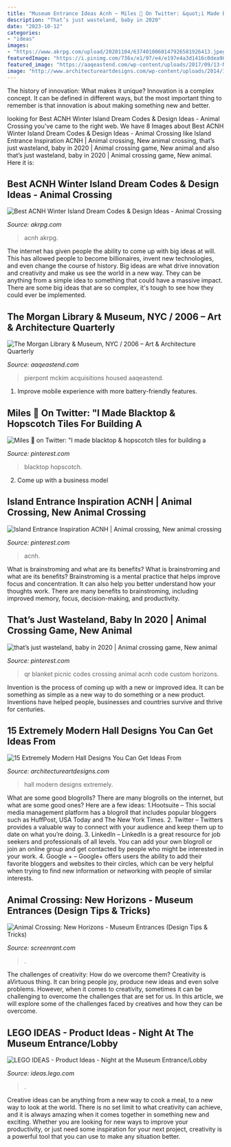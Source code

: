 ```yaml
---
title: "Museum Entrance Ideas Acnh ~ Miles 🍎 On Twitter: &quot;i Made Blacktop &amp; Hopscotch Tiles For Building A"
description: "That’s just wasteland, baby in 2020"
date: "2023-10-12"
categories:
- "ideas"
images:
- "https://www.akrpg.com/upload/20201104/6374010060147926581926413.jpeg"
featuredImage: "https://i.pinimg.com/736x/e1/97/e4/e197e4a3d1416c0dea902dd0220b3367.jpg"
featured_image: "https://aaqeastend.com/wp-content/uploads/2017/09/13-North-Room-31955-680x509.jpg"
image: "http://www.architectureartdesigns.com/wp-content/uploads/2014/12/15-Extremely-Modern-Hall-Designs-You-Can-Get-Ideas-From-8-630x840.jpg"
---
```



The history of innovation: What makes it unique?
Innovation is a complex concept. It can be defined in different ways, but the most important thing to remember is that innovation is about making something new and better.

	

		
looking for Best ACNH Winter Island Dream Codes &amp; Design Ideas - Animal Crossing you've came to the right web. We have 8 Images about Best ACNH Winter Island Dream Codes &amp; Design Ideas - Animal Crossing like Island Entrance Inspiration ACNH | Animal crossing, New animal crossing, that’s just wasteland, baby in 2020 | Animal crossing game, New animal and also that’s just wasteland, baby in 2020 | Animal crossing game, New animal. Here it is:
		
    
## Best ACNH Winter Island Dream Codes &amp; Design Ideas - Animal Crossing

<img loading=lazy src="https://www.akrpg.com/upload/20201104/6374010060147926581926413.jpeg" onerror="this.onerror=null;this.src='https://tse1.mm.bing.net/th?id=OIP.0_4pVRphrbFsOxlRVLhPMQHaEK&amp;pid=15.1';" alt="Best ACNH Winter Island Dream Codes &amp; Design Ideas - Animal Crossing">

_Source: akrpg.com_

>acnh akrpg. 

	

The internet has given people the ability to come up with big ideas at will. This has allowed people to become billionaires, invent new technologies, and even change the course of history. Big ideas are what drive innovation and creativity and make us see the world in a new way. They can be anything from a simple idea to something that could have a massive impact. There are some big ideas that are so complex, it's tough to see how they could ever be implemented.

    
## The Morgan Library &amp; Museum, NYC / 2006 – Art &amp; Architecture Quarterly

<img loading=lazy src="https://aaqeastend.com/wp-content/uploads/2017/09/13-North-Room-31955-680x509.jpg" onerror="this.onerror=null;this.src='https://tse2.mm.bing.net/th?id=OIP.K9_0NqU5VOaX8UtMAgBfKgHaFi&amp;pid=15.1';" alt="The Morgan Library &amp; Museum, NYC / 2006 – Art &amp; Architecture Quarterly">

_Source: aaqeastend.com_

>pierpont mckim acquisitions housed aaqeastend. 

	

1. Improve mobile experience with more battery-friendly features.

    
## Miles 🍎 On Twitter: &quot;I Made Blacktop &amp; Hopscotch Tiles For Building A

<img loading=lazy src="https://i.pinimg.com/736x/52/0e/83/520e837a811881876fa6ab3331b04d2d.jpg" onerror="this.onerror=null;this.src='https://tse2.mm.bing.net/th?id=OIP.SkQzMfM3reXD0Ot0VpP6EwHaEK&amp;pid=15.1';" alt="Miles 🍎 on Twitter: &quot;I made blacktop &amp; hopscotch tiles for building a">

_Source: pinterest.com_

>blacktop hopscotch. 

	

2. Come up with a business model

    
## Island Entrance Inspiration ACNH | Animal Crossing, New Animal Crossing

<img loading=lazy src="https://i.pinimg.com/736x/cc/eb/7f/cceb7f420428327d854b6b93b1597f20.jpg" onerror="this.onerror=null;this.src='https://tse2.mm.bing.net/th?id=OIP.KiZasz_m30EJg0-hi8hX8AHaEK&amp;pid=15.1';" alt="Island Entrance Inspiration ACNH | Animal crossing, New animal crossing">

_Source: pinterest.com_

>acnh. 

	

What is brainstroming and what are its benefits?
What is brainstroming and what are its benefits? Brainstroming is a mental practice that helps improve focus and concentration. It can also help you better understand how your thoughts work. There are many benefits to brainstroming, including improved memory, focus, decision-making, and productivity.

    
## That’s Just Wasteland, Baby In 2020 | Animal Crossing Game, New Animal

<img loading=lazy src="https://i.pinimg.com/736x/e1/97/e4/e197e4a3d1416c0dea902dd0220b3367.jpg" onerror="this.onerror=null;this.src='https://tse1.mm.bing.net/th?id=OIP.TqUMmGkKcbeJgFGuz9JglgHaEK&amp;pid=15.1';" alt="that’s just wasteland, baby in 2020 | Animal crossing game, New animal">

_Source: pinterest.com_

>qr blanket picnic codes crossing animal acnh code custom horizons. 

	

Invention is the process of coming up with a new or improved idea. It can be something as simple as a new way to do something or a new product. Inventions have helped people, businesses and countries survive and thrive for centuries.

    
## 15 Extremely Modern Hall Designs You Can Get Ideas From

<img loading=lazy src="http://www.architectureartdesigns.com/wp-content/uploads/2014/12/15-Extremely-Modern-Hall-Designs-You-Can-Get-Ideas-From-8-630x840.jpg" onerror="this.onerror=null;this.src='https://tse3.mm.bing.net/th?id=OIP.9iXlkLq5TWwUtvHa7UCu2QHaJ4&amp;pid=15.1';" alt="15 Extremely Modern Hall Designs You Can Get Ideas From">

_Source: architectureartdesigns.com_

>hall modern designs extremely. 

	

What are some good blogrolls?
There are many blogrolls on the internet, but what are some good ones? Here are a few ideas: 1.Hootsuite – This social media management platform has a blogroll that includes popular bloggers such as HuffPost, USA Today and The New York Times. 
2. Twitter – Twitters provides a valuable way to connect with your audience and keep them up to date on what you’re doing. 
3. LinkedIn – LinkedIn is a great resource for job seekers and professionals of all levels. You can add your own blogroll or join an online group and get contacted by people who might be interested in your work. 
4. Google + – Google+ offers users the ability to add their favorite bloggers and websites to their circles, which can be very helpful when trying to find new information or networking with people of similar interests.

    
## Animal Crossing: New Horizons - Museum Entrances (Design Tips &amp; Tricks)

<img loading=lazy src="https://static3.srcdn.com/wordpress/wp-content/uploads/2020/05/Animal-Crossing-New-Horizons-Museum-Entrance.jpg" onerror="this.onerror=null;this.src='https://tse1.mm.bing.net/th?id=OIP.I8tWuH-maNO9ktsAjkFvKQHaDt&amp;pid=15.1';" alt="Animal Crossing: New Horizons - Museum Entrances (Design Tips &amp; Tricks)">

_Source: screenrant.com_

>. 

	

The challenges of creativity: How do we overcome them?
Creativity is aVirtuous thing. It can bring people joy, produce new ideas and even solve problems. However, when it comes to creativity, sometimes it can be challenging to overcome the challenges that are set for us. In this article, we will explore some of the challenges faced by creatives and how they can be overcome.

    
## LEGO IDEAS - Product Ideas - Night At The Museum Entrance/Lobby

<img loading=lazy src="https://ideascdn.lego.com/community/lego_ci/projects/ec2/910/169418/2890726-o_1ba5gbbjl1n5d1qj714311cji1brjm-thumbnail-full.png" onerror="this.onerror=null;this.src='https://tse1.mm.bing.net/th?id=OIP.ffk2hKi0iTZM1nzU7GmgXgHaE-&amp;pid=15.1';" alt="LEGO IDEAS - Product Ideas - Night at the Museum Entrance/Lobby">

_Source: ideas.lego.com_

>. 

	

Creative ideas can be anything from a new way to cook a meal, to a new way to look at the world. There is no set limit to what creativity can achieve, and it is always amazing when it comes together in something new and exciting. Whether you are looking for new ways to improve your productivity, or just need some inspiration for your next project, creativity is a powerful tool that you can use to make any situation better.

